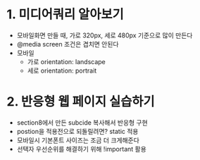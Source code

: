 # 1. 미디어쿼리 알아보기
* 모바일화면 만들 때, 가로 320px, 세로 480px 기준으로 많이 만든다
* @media screen 조건은 겹치면 안된다
* 모바일
  * 가로 orientation: landscape
  * 세로 orientation: portrait

# 2. 반응형 웹 페이지 실습하기
* section8에서 만든 subcide 복사해서 반응형 구현
* postion을 적용전으로 되돌릴려면? static 적용
* 모바일시 기본폰트 사이즈는 조금 더 크게해준다
* 선택자 우선순위를 해결하기 위해 !important 활용
